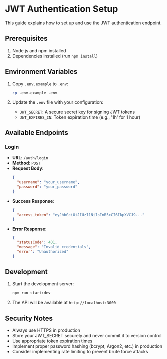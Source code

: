 # JWT Authentication Setup

This guide explains how to set up and use the JWT authentication endpoint.

## Prerequisites

1. Node.js and npm installed
2. Dependencies installed (run `npm install`)

## Environment Variables

1. Copy `.env.example` to `.env`:
   ```bash
   cp .env.example .env
   ```

2. Update the `.env` file with your configuration:
   - `JWT_SECRET`: A secure secret key for signing JWT tokens
   - `JWT_EXPIRES_IN`: Token expiration time (e.g., '1h' for 1 hour)

## Available Endpoints

### Login
- **URL**: `/auth/login`
- **Method**: `POST`
- **Request Body**:
  ```json
  {
    "username": "your_username",
    "password": "your_password"
  }
  ```
- **Success Response**:
  ```json
  {
    "access_token": "eyJhbGciOiJIUzI1NiIsInR5cCI6IkpXVCJ9..."
  }
  ```
- **Error Response**:
  ```json
  {
    "statusCode": 401,
    "message": "Invalid credentials",
    "error": "Unauthorized"
  }
  ```

## Development

1. Start the development server:
   ```bash
   npm run start:dev
   ```

2. The API will be available at `http://localhost:3000`

## Security Notes

- Always use HTTPS in production
- Store your JWT_SECRET securely and never commit it to version control
- Use appropriate token expiration times
- Implement proper password hashing (bcrypt, Argon2, etc.) in production
- Consider implementing rate limiting to prevent brute force attacks
